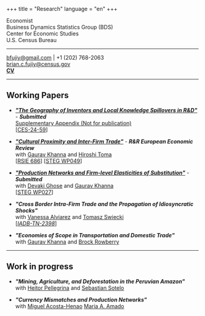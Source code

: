
+++
title = "Research"
language = "en"
+++

Economist \
Business Dynamics Statistics Group (BDS) \
Center for Economic Studies \
U.S. Census Bureau

---

bfujiy@gmail.com | +1 (202) 768-2063 \
brian.c.fujiy@census.gov \
**[CV](https://bcfujiy.github.io/img/resources/CV_BCF.pdf)**

---

## Working Papers

* ***["The Geography of Inventors and Local Knowledge Spillovers in R&D"](https://bcfujiy.github.io/img/papers/F_SpilloversRD.pdf)*** - ***Submitted*** \
[Supplementary Appendix (Not for publication)](https://bcfujiy.github.io/img/papers/F_SpilloversRD_SuppAppendix.pdf) \
[[CES-24-59](https://www.census.gov/library/working-papers/2024/adrm/CES-WP-24-59.html)]

* ***["Cultural Proximity and Inter-Firm Trade"](https://bcfujiy.github.io/img/papers/CFKT_CulturalProx.pdf)*** - ***R&R European Economic Review*** \
with [Gaurav Khanna](https://www.econgaurav.com/) and [Hiroshi Toma](https://hiroshitoma.github.io/) \
[[RSIE 686](https://fordschool.umich.edu/rsie/workingpapers/Papers676-700/r686.pdf)] [[STEG WP049](https://steg.cepr.org/sites/default/files/2023-01/WP049%20CevallosFujiyKhannaToma%20CulturalProximityAndProductionNetworks.pdf)]

* ***["Production Networks and Firm-level Elasticities of Substitution"](https://bcfujiy.github.io/img/papers/CFGK_ElastSubst.pdf)*** - ***Submitted*** \
with [Devaki Ghose](https://sites.google.com/view/devakighose/home) and [Gaurav Khanna](https://www.econgaurav.com/) \
[[STEG WP027](https://steg.cepr.org/sites/default/files/2022-09/WP027%20CevallosFujiyGhoseKhanna%20ProductionNetworksAndFirmLevelElasticitiesOfSubstitution_0.pdf)]

* ***"Cross Border Intra-Firm Trade and the Propagation of Idiosyncratic Shocks"*** \
with [Vanessa Alviarez](http://www.vanessaalviarezubc.com/) and [Tomasz Swiecki](https://sites.google.com/site/tomaszswiecki/) \
[[*IADB-TN-2398*](https://publications.iadb.org/publications/english/document/Cross-Border-Intra-Firm-Trade-and-the-Propagation-of-Idiosyncratic-Shocks-A-New-Dataset.pdf)]

* ***"Economies of Scope in Transportation and Domestic Trade"*** \
with [Gaurav Khanna](https://www.econgaurav.com/) and [Brock Rowberry](https://lsa.umich.edu/econ/people/phd-students/brock-rowberry.html)

---

## Work in progress

* ***"Mining, Agriculture, and Deforestation in the Peruvian Amazon"*** \
with [Heitor Pellegrina](https://sites.google.com/site/heitorpellegrina/) and [Sebastian Sotelo](http://www-personal.umich.edu/~ssotelo/)

* ***"Currency Mismatches and Production Networks"*** \
with [Miguel Acosta-Henao](http://miguelacostah.com/) [Maria A. Amado](https://sites.google.com/view/mariaalejandraamado/p%C3%A1gina-principal)